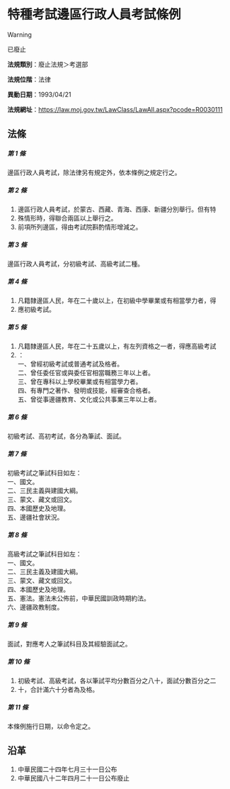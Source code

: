 # 特種考試邊區行政人員考試條例


> [!WARNING]
> 已廢止


**法規類別**：廢止法規＞考選部

**法規位階**：法律

**異動日期**：1993/04/21  

**法規網址**：https://law.moj.gov.tw/LawClass/LawAll.aspx?pcode=R0030111



## 法條
##### 第 1 條
邊區行政人員考試，除法律另有規定外，依本條例之規定行之。

##### 第 2 條
1. 邊區行政人員考試，於蒙古、西藏、青海、西康、新疆分別舉行。但有特
1. 殊情形時，得聯合兩區以上舉行之。
1. 前項所列邊區，得由考試院斟酌情形增減之。

##### 第 3 條
邊區行政人員考試，分初級考試、高級考試二種。

##### 第 4 條
1. 凡籍隸邊區人民，年在二十歲以上，在初級中學畢業或有相當學力者，得
1. 應初級考試。

##### 第 5 條
1. 凡籍隸邊區人民，年在二十五歲以上，有左列資格之一者，得應高級考試
1. ：  
一、曾經初級考試或普通考試及格者。  
二、曾任委任官或與委任官相當職務三年以上者。  
三、曾在專科以上學校畢業或有相當學力者。  
四、有專門之著作、發明或技能，經審查合格者。  
五、曾從事邊疆教育、文化或公共事業三年以上者。

##### 第 6 條
初級考試、高初考試，各分為筆試、面試。

##### 第 7 條
初級考試之筆試科目如左：  
一、國文。  
二、三民主義與建國大綱。  
三、蒙文、藏文或回文。  
四、本國歷史及地理。  
五、邊疆社會狀況。

##### 第 8 條
高級考試之筆試科目如左：  
一、國文。  
二、三民主義及建國大綱。  
三、蒙文、藏文或回文。  
四、本國歷史及地理。  
五、憲法。憲法未公佈前，中華民國訓政時期約法。  
六、邊疆政教制度。

##### 第 9 條
面試，對應考人之筆試科目及其經驗面試之。

##### 第 10 條
1. 初級考試、高級考試，各以筆試平均分數百分之八十，面試分數百分之二
1. 十，合計滿六十分者為及格。

##### 第 11 條
本條例施行日期，以命令定之。

## 沿革
1. 中華民國二十四年七月三十一日公布
1. 中華民國八十二年四月二十一日公布廢止
